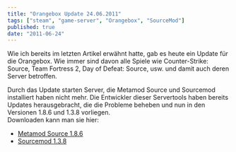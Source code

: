 ```yaml
---
title: "Orangebox Update 24.06.2011"
tags: ["steam", "game-server", "Orangebox", "SourceMod"]
published: true
date: "2011-06-24"
---
```


Wie ich bereits im letzten Artikel erwähnt hatte, gab es heute ein Update für die Orangebox. Wie immer sind davon alle Spiele wie Counter-Strike: Source, Team Fortress 2, Day of Defeat: Source, usw. und damit auch deren Server betroffen.

Durch das Update starten Server, die Metamod Source und Sourcemod installiert haben nicht mehr. Die Entwickler dieser Servertools haben bereits Updates herausgebracht, die die Probleme beheben und nun in den Versionen 1.8.6 und 1.3.8 vorliegen.  
Downloaden kann man sie hier:

- [Metamod Source 1.8.6](http://www.metamodsource.net/downloads/mmsource-1.8.7-linux.tar.gz)
- [Sourcemod 1.3.8](http://www.sourcemod.net/downloads.php)

